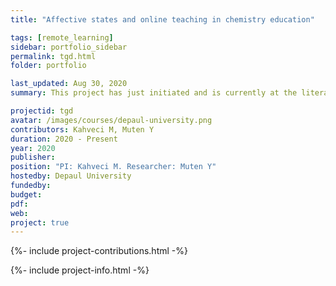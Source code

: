 ```yaml
---
title: "Affective states and online teaching in chemistry education"

tags: [remote_learning]
sidebar: portfolio_sidebar
permalink: tgd.html
folder: portfolio

last_updated: Aug 30, 2020
summary: This project has just initiated and is currently at the literature review phase. Further details will be announced in this page.

projectid: tgd
avatar: /images/courses/depaul-university.png
contributors: Kahveci M, Muten Y
duration: 2020 - Present
year: 2020
publisher:
position: "PI: Kahveci M. Researcher: Muten Y"
hostedby: Depaul University
fundedby:
budget:
pdf:
web:
project: true
---
```


{%- include project-contributions.html -%}

{%- include project-info.html -%}